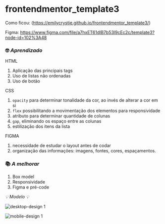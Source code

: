 # frontendmentor_template3
 
Como ficou:
(https://emilycrystie.github.io/frontendmentor_template3/)

Figma: https://www.figma.com/file/a7hxET61dlB7b53l9cEc2c/template3?node-id=102%3A48

 ### 🤓 _**Aprendizado**_ 
 HTML
  1. Aplicação das principais tags
  2. Uso de listas não ordenadas
  3. Uso de botão
 
 CSS
  1. `opacity` para determinar tonalidade da cor, ao invés de alterar a cor em si
  2. `flex` possibilitando a movimentação dos elementos para responsividade
  3. atributo para determinar quantidade de colunas
  4. `gap`, eliminando os espaço entre as colunas
  5. estilização dos itens da lista
  
  FIGMA
  1. necessidade de estudar o layout antes de codar
  2. organização das informações: imagens, fontes, cores, espaçamentos.

  ### 📚 _**A melhorar**_ 
  1. Box model 
  2. Responsividade
  3. Figma e pré-code
 
 
_💡 Modelo 💡_ 

![desktop-design 1](https://user-images.githubusercontent.com/81563039/153218781-04468b6e-1281-4f61-947d-61c353d12770.png)

![mobile-design 1](https://user-images.githubusercontent.com/81563039/153218840-3c7f96a4-8804-4d71-99e3-2f9373b1ece1.png)


